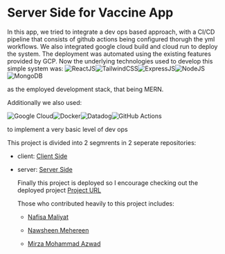 # Server Side for Vaccine App

In this app, we tried to integrate a dev ops based approach, with a CI/CD pipeline that consists of github actions being configured thorugh the yml workflows. We also integrated google cloud build 
and cloud run to deploy the system. The deployment was automated using the existing features provided by GCP. Now the underlying technologies used to develop this simple
system was:
![ReactJS](https://img.shields.io/badge/React-20232A?style=for-the-badge&logo=react&logoColor=61DAFB)![TailwindCSS](	https://img.shields.io/badge/Tailwind_CSS-38B2AC?style=for-the-badge&logo=tailwind-css&logoColor=white)![ExpressJS](https://img.shields.io/badge/Express.js-404D59?style=for-the-badge)![NodeJS](https://img.shields.io/badge/Node.js-43853D?style=for-the-badge&logo=node.js&logoColor=white)![MongoDB](https://img.shields.io/badge/MongoDB-4EA94B?style=for-the-badge&logo=mongodb&logoColor=white)

as the employed development stack, that being MERN.

Additionally we also used:



![Google Cloud](https://img.shields.io/badge/Google_Cloud-4285F4?style=for-the-badge&logo=google-cloud&logoColor=white)![Docker](https://img.shields.io/badge/docker-%230db7ed.svg?style=for-the-badge&logo=docker&logoColor=white)![Datadog](https://img.shields.io/badge/datadog-%23632CA6.svg?style=for-the-badge&logo=datadog&logoColor=white)![GitHub Actions](https://img.shields.io/badge/github%20actions-%232671E5.svg?style=for-the-badge&logo=githubactions&logoColor=white) 

to implement a very basic level of dev ops

This project is divided into 2 segmrents in 2 seperate repositories:

- client: [Client Side](https://github.com/NafisaMaliyat-iut/vaccine-app-client)
- server: [Server Side](https://github.com/mirzaazwad/vaccine-app-server)

  Finally this project is deployed so I encourage checking out the deployed project [Project URL](https://vacine-app.netlify.app/welcome)


  Those who contributed heavily to this project includes:
  - [Nafisa Maliyat](https://github.com/NafisaMaliyat-iut)

  - [Nawsheen Mehereen](https://www.linkedin.com/in/nawsheenmehereen/)

  - [Mirza Mohammad Azwad](https://www.linkedin.com/in/mirza-mohammad-azwad-b5239b1a4/)



